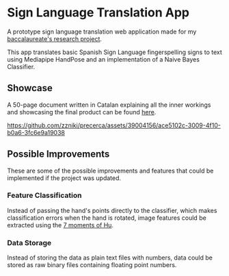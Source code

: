# Sign Language Translation App

A prototype sign language translation web application made for my [baccalaureate's research project](https://github.com/zzniki/precerca/blob/cac3c2175c857cc4339cd0207bea8b47be2fed61/memoria.pdf).

This app translates basic Spanish Sign Language fingerspelling signs to text using Mediapipe HandPose and an implementation of a Naive Bayes Classifier.

## Showcase
A 50-page document written in Catalan explaining all the inner workings and showcasing the final product can be found [here](https://github.com/zzniki/precerca/blob/cac3c2175c857cc4339cd0207bea8b47be2fed61/memoria.pdf).

https://github.com/zzniki/precerca/assets/39004156/ace5102c-3009-4f10-b0a6-3fc6e9a19038

## Possible Improvements
These are some of the possible improvements and features that could be implemented if the project was updated.

### Feature Classification
Instead of passing the hand's points directly to the classifier, which makes classification errors when the hand is rotated, image features could be extracted using the [7 moments of Hu](https://cvexplained.wordpress.com/2020/07/21/10-4-hu-moments/).

### Data Storage
Instead of storing the data as plain text files with numbers, data could be stored as raw binary files containing floating point numbers.
